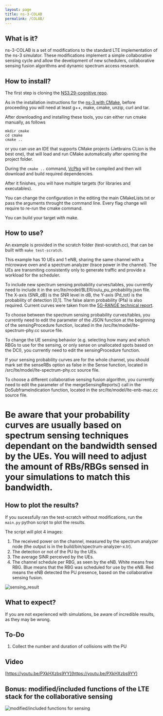 ```yaml
---
layout: page
title: ns-3-COLAB
permalink: /COLAB/
---
```


## What is it?
ns-3-COLAB is a set of modifications to the standard LTE implementation of the ns-3 simulator. These modifications implement a simple collaborative sensing cycle and allow the development of new schedulers, collaborative sensing fusion algorithms and dynamic spectrum access research.

## How to install?
The first step is cloning the [NS3.29-cognitive repo](https://github.com/Gabrielcarvfer/NS3/tree/NS3.29-cognitive).

As in the installation instructions for the [ns-3 with CMake](/NS3/installation), before proceeding you will need at least g++, make, cmake, unzip, curl and tar.

After downloading and installing these tools, you can either run cmake manually, as follows
```
mkdir cmake
cd cmake
cmake ..
```
or you can use an IDE that supports CMake projects (Jetbrains CLion is the best one), that will load and run CMake automatically after opening the project folder.

During the `cmake ..` command, [VcPkg](https://github.com/Microsoft/vcpkg) will be compiled and then will download and build required dependencies.

After it finishes, you will have multiple targets (for libraries and executables).

You can change the configuration in the editing the main CMakeLists.txt or pass the arguments throught the command line. Every flag change will require to re-run the cmake command.

You can build your target with make. 

## How to use?
An example is provided in the scratch folder (test-scratch.cc), that can be built with `make test-scratch`.

This example has 10 UEs and 1 eNB, sharing the same channel with a microwave oven and a spectrum analyzer (trace power in the channel). The UEs are transmiting consistently only to generate traffic and provide a workload for the scheduler.

To include new spectrum sensing probability curves/tables, you currently need to include it in the src/lte/model/BLER/oulu_pu_probability.json file. The X-axis (SNR_dB) is the SNR level in dB, the Y-axis (Pd_tot) is the probability of detection [0,1]. The false alarm probability (Pfa) is also required. Current curves were taken from the [5G-RANGE technical report](http://5g-range.eu/wp-content/uploads/2018/04/D4.2-Spectrum-Sensing-to-Complement-Databases.pdf).

To choose between the spectrum sensing probability curves/tables, you currently need to edit the parameter of the JSON function at the beginning of the sensingProcedure function, located in the /src/lte/model/lte-spectrum-phy.cc source file.

To change the UE sensing behavior (e.g. selecting how many and which RBGs to use for the sensing, or only sense on unallocated spots based on the DCI), you currently need to edit the sensingProcedure function.

If your sensing probability curves are for the whole channel, you should mark set the senseRBs option as false in the Sense function, located in /src/lte/model/lte-spectrum-phy.cc source file.

To choose a different collaborative sensing fusion algorithm, you currently need to edit the parameter of the mergeSensingReports() call in the DoSubframeIndication function, located in the src/lte/model/lte-enb-mac.cc source file.

# Be aware that your probability curves are usually based on spectrum sensing techniques dependant on the bandwidth sensed by the UEs. You will need to adjust the amount of RBs/RBGs sensed in your simulations to match this bandwidth.

## How to plot the results?
If you sucessfully ran the test-scratch without modifications, run the `main.py` python script to plot the results.

The script will plot 4 images:
1. The received power on the channel, measured by the spectrum analyzer node (the output is in the build/bin/spectrum-analyzer-x.tr).
2. The detection or not of the PU by the UEs.
3. The average SINR perceived by the UEs.
4. The channel schedule per RBG, as seen by the eNB. White means free RBG. Blue means that the RBG was scheduled for use by the eNB. Red means the eNB detected the PU presence, based on the collaborative sensing fusion.

![sensing_result](/NS3/img/sensing_result.png)

## What to expect?
If you are not experienced with simulations, be aware of incredible results, as they may be wrong. 

## To-Do
1. Collect the number and duration of collisions with the PU

## Video
[https://youtu.be/PXkHXzbs9YY](https://youtu.be/PXkHXzbs9YY)

## Bonus: modified/included functions of the LTE stack for the collaborative sensing
![modified/included functions for sensing](/NS3/img/sensing_cyc.jpg)
